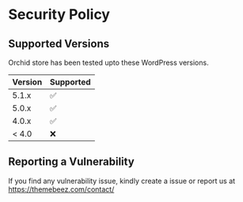 # Security Policy

## Supported Versions

Orchid store has been tested upto these WordPress versions.

| Version | Supported          |
| ------- | ------------------ |
| 5.1.x   | :white_check_mark: |
| 5.0.x   | :white_check_mark: |
| 4.0.x   | :white_check_mark: |
| < 4.0   | :x:                |

## Reporting a Vulnerability

If you find any vulnerability issue, kindly create a issue or report us at https://themebeez.com/contact/
